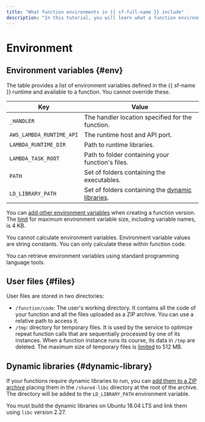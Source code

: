 ```yaml
---
title: "What function environments in {{ sf-full-name }} include"
description: "In this tutorial, you will learn what a function environment in {{ sf-name }} includes."
---
```


# Environment

## Environment variables {#env}

The table provides a list of environment variables defined in the {{ sf-name }} runtime and available to a function. You cannot override these.

| Key | Value |
---- | ----
| `_HANDLER` | The handler location specified for the function. |
| `AWS_LAMBDA_RUNTIME_API` | The runtime host and API port. |
| `LAMBDA_RUNTIME_DIR` | Path to runtime libraries. |
| `LAMBDA_TASK_ROOT` | Path to folder containing your function's files. |
| `PATH` | Set of folders containing the executables. |
| `LD_LIBRARY_PATH` | Set of folders containing the [dynamic libraries](#dynamic-library). |

You can [add other environment variables](../../operations/function/environment-variables-add.md) when creating a function version. The [limit](../limits.md#functions-limits) for maximum environment variable size, including variable names, is 4 KB.

You cannot calculate environment variables. Environment variable values are string constants. You can only calculate these within function code.

You can retrieve environment variables using standard programming language tools.

## User files {#files}

User files are stored in two directories:

* `/function/code`: The user's working directory. It contains all the code of your function and all the files uploaded as a ZIP archive. You can use a relative path to access it.
* `/tmp`: directory for temporary files. It is used by the service to optimize repeat function calls that are sequentially processed by one of its instances. When a function instance runs its course, its data in `/tmp` are deleted. The maximum size of temporary files is [limited](../limits.md#functions-limits) to 512 MB.

## Dynamic libraries {#dynamic-library}

If your functions require dynamic libraries to run, you can [add them to a ZIP archive](../function.md#upload) placing them in the `/shared-libs` directory at the root of the archive. The directory will be added to the `LD_LIBRARY_PATH` environment variable.


You must build the dynamic libraries on Ubuntu 18.04 LTS and link them using `libc` version 2.27.
